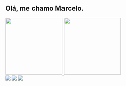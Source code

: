 ## Olá, me chamo Marcelo.
<div>
  <a href="https://github.com/MarceloVictr">
  <img height="180em" src="https://github-readme-stats.vercel.app/api?username=MarceloVictr&show_icons=true&theme=dark&include_all_commits=true&count_private=true"/>
  <img height="180em" src="https://github-readme-stats.vercel.app/api/top-langs/?username=MarceloVictr&layout=compact&langs_count=7&theme=dark"/>
</div>

<div>
  <a href="https://www.instagram.com/marcelovictr/" target="_blank"><img src="https://img.shields.io/badge/-Instagram-%23E4405F?style=for-the-badge&logo=instagram&logoColor=white" target="_blank"></a>
  <a href = "mailto:marcelomazt2@gmail.com"><img src="https://img.shields.io/badge/-Gmail-%23333?style=for-the-badge&logo=gmail&logoColor=white" target="_blank"></a>
  <a href="https://www.linkedin.com/in/marcelo-victor-704334215/" target="_blank"><img src="https://img.shields.io/badge/-LinkedIn-%230077B5?style=for-the-badge&logo=linkedin&logoColor=white" target="_blank"></a>
</div>  
